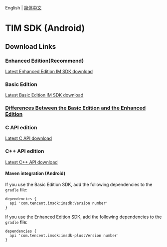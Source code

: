 
English | [简体中文](./README.md)

# TIM SDK (Android)

## Download Links

### Enhanced Edition(Recommend)
[Latest Enhanced Edition IM SDK download](https://im.sdk.qcloud.com/download/plus/6.2.2363/imsdk-plus-6.2.2363.aar) 

### Basic Edition
[Latest Basic Edition IM SDK download](https://im.sdk.qcloud.com/download/standard/5.1.66/imsdk-5.1.66.aar)

### [Differences Between the Basic Edition and the Enhanced Edition](https://github.com/TencentCloud/TIMSDK/blob/master/README_EN.md#differences-between-the-basic-edition-and-the-enhanced-edition)

### C API edition
[Latest C API download](https://im.sdk.cloud.tencent.cn/download/plus/6.2.2363/cross_platform/ImSDK_Android_C_6.2.2369.zip)

### C++ API edition
[Latest C++ API download](https://im.sdk.cloud.tencent.cn/download/plus/6.2.2363/cross_platform/ImSDK_Android_CPP_6.2.2369.zip)

#### Maven integration (Android)
 If you use the Basic Edition SDK, add the following dependencies to the `gradle` file:
 ```
 dependencies {
   api 'com.tencent.imsdk:imsdk:Version number'
 }
 ```
 If you use the Enhanced Edition SDK, add the following dependencies to the `gradle` file:
 ```
 dependencies {
   api 'com.tencent.imsdk:imsdk-plus:Version number'
 }
 ```
